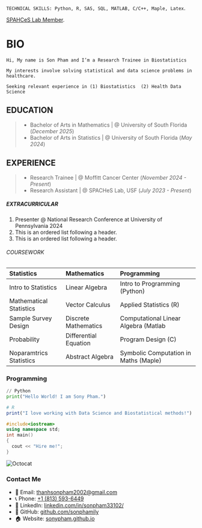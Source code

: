 
`TECHNICAL SKILLS: Python, R, SAS, SQL, MATLAB, C/C++, Maple, Latex`.

[SPAHCeS Lab Member](https://www.spaches.org/members#h.p46uu7ue5hh6).


# BIO
```
Hi, My name is Son Pham and I’m a Research Trainee in Biostatistics
```
```
My interests involve solving statistical and data science problems in healthcare.
```
```
Seeking relevant experience in (1) Biostatistics  (2) Health Data Science
```
## EDUCATION

> - Bachelor of Arts in Mathematics | @   University of South Florida (_December 2025_)
> - Bachelor of Arts in Statistics  | @   University of South Florida (_May 2024_)


## EXPERIENCE

> - Research Trainee    | @  Moffitt Cancer Center (_November 2024 - Present_)
> - Research Assistant  | @  SPACHeS Lab, USF (_July 2023 - Present_)

##### EXTRACURRICULAR

1.  Presenter @ National Research Conference at University of Pennsylvania 2024
2.  This is an ordered list following a header.
3.  This is an ordered list following a header.

###### COURSEWORK

| Statistics                   |   Mathematics                    | Programming                          |
|:-----------------------------|:---------------------------------|:-------------------------------------|
| Intro to Statistics          | Linear Algebra                   | Intro to Programming (Python)        |
| Mathematical Statistics      | Vector Calculus                  | Applied Statistics (R)               |
| Sample Survey Design         | Discrete Mathematics             | Computational Linear Algebra (Matlab |
| Probability                  | Differential Equation            | Program Design (C)                   |
| Noparamtrics Statistics      | Abstract Algebra                 | Symbolic Computation in Maths (Maple)|


### Programming 

```python
// Python
print("Hello World! I am Sony Pham.")
```

```R
# R
print("I love working with Data Science and Biostatistical methods!")
```

```C++
#include<iostream>
using namespace std;
int main()
{
  cout << "Hire me!";
}
```

![Octocat](https://github.githubassets.com/images/icons/emoji/octocat.png)


### Contact Me

- 📧 Email: [thanhsonpham2002@gmail.com](thanhsonpham2002@gmail.com)
- 📞 Phone: [+1 (813) 593-6449](tel:+8135936449)
- 🔗 LinkedIn: [linkedin.com/in/sonpham33102/](https://www.linkedin.com/in/sonpham33102/)
- 🐙 GitHub: [github.com/sonphamily](https://github.com/sonphamily)
- 🏠 Website: [sonypham.github.io](https://sonphamily.github.io/sonypham.github.io/)
